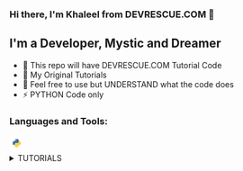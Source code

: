 ### Hi there, I'm Khaleel from DEVRESCUE.COM 👋

## I'm a Developer, Mystic and Dreamer

- 🔭 This repo will have DEVRESCUE.COM Tutorial Code
- 🌱 My Original Tutorials
- 🥅 Feel free to use but UNDERSTAND what the code does
- ⚡ PYTHON Code only

### Languages and Tools:

<img align="left" alt="Python" width="26px" height="26px" src="res/python.png" /><br />

<details>
  <summary>TUTORIALS</summary>
  
<!--START_SECTION:activity-->

1. ❗️ PYTHON F STRING TUTORIAL WITH EXAMPLES [CODE HERE](PYTHON_F_STRING_TUTORIAL.py) [ARTICLE HERE](https://devrescue.com/python-f-string-tutorial-with-examples)

</details>
